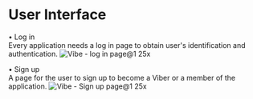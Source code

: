 # User Interface
• Log in
<br>
Every application needs a log in page to obtain user's identification and authentication.
![Vibe - log in page@1 25x](https://user-images.githubusercontent.com/71384413/158908047-75310cd4-843c-4013-b393-e13dce6987eb.png)

• Sign up
<br>
A page for the user to sign up to become a Viber or a member of the application.
![Vibe - Sign up page@1 25x](https://user-images.githubusercontent.com/71384413/158908060-212e9be3-9fea-44a7-b1e0-39b31088842e.png)
